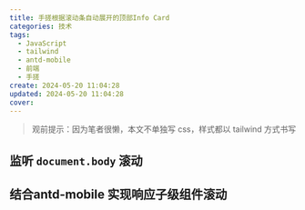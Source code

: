 ```yaml
---
title: 手搓根据滚动条自动展开的顶部Info Card
categories: 技术
tags:
  - JavaScript
  - tailwind
  - antd-mobile
  - 前端
  - 手搓
create: 2024-05-20 11:04:28
updated: 2024-05-20 11:04:28
cover:
---
```

> 观前提示：因为笔者很懒，本文不单独写 css，样式都以 tailwind 方式书写
## 监听 `document.body` 滚动
## 结合antd-mobile 实现响应子级组件滚动